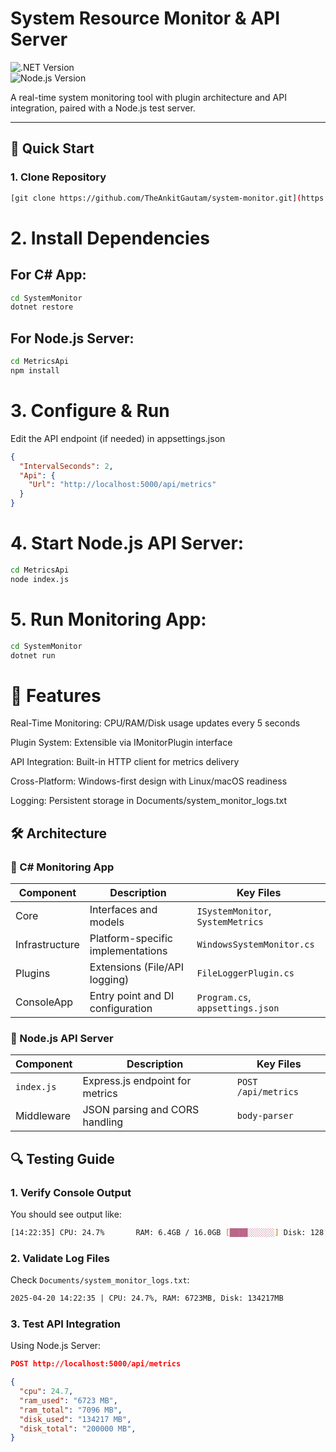 # System Resource Monitor & API Server

![.NET Version](https://img.shields.io/badge/.NET-8.0-%23512bd4)  
![Node.js Version](https://img.shields.io/badge/Node.js-18+-%23339933)  

A real-time system monitoring tool with plugin architecture and API integration, paired with a Node.js test server.

---

## 🚀 Quick Start

### 1. Clone Repository

```bash
[git clone https://github.com/TheAnkitGautam/system-monitor.git](https://github.com/TheAnkitGautam/SystemMonitor.git)
```


# 2. Install Dependencies
## For C# App:

```bash
cd SystemMonitor
dotnet restore
```

## For Node.js Server:
```bash
cd MetricsApi
npm install
```

# 3. Configure & Run

Edit the API endpoint (if needed) in appsettings.json

```json
{
  "IntervalSeconds": 2,
  "Api": {
    "Url": "http://localhost:5000/api/metrics"
  }
}
```

# 4. Start Node.js API Server:

```bash
cd MetricsApi
node index.js
```

# 5. Run Monitoring App:

```bash
cd SystemMonitor
dotnet run
```

# 🌟 Features
Real-Time Monitoring: CPU/RAM/Disk usage updates every 5 seconds

Plugin System: Extensible via IMonitorPlugin interface

API Integration: Built-in HTTP client for metrics delivery

Cross-Platform: Windows-first design with Linux/macOS readiness

Logging: Persistent storage in Documents/system_monitor_logs.txt

## 🛠️ Architecture

### 🔹 C# Monitoring App

| Component       | Description                         | Key Files                          |
|----------------|-------------------------------------|------------------------------------|
| Core           | Interfaces and models               | `ISystemMonitor`, `SystemMetrics` |
| Infrastructure | Platform-specific implementations   | `WindowsSystemMonitor.cs`         |
| Plugins        | Extensions (File/API logging)       | `FileLoggerPlugin.cs`             |
| ConsoleApp     | Entry point and DI configuration    | `Program.cs`, `appsettings.json`  |

### 🔹 Node.js API Server

| Component   | Description                    | Key Files          |
|------------|--------------------------------|--------------------|
| `index.js`| Express.js endpoint for metrics | `POST /api/metrics`|
| Middleware | JSON parsing and CORS handling  | `body-parser`      |

## 🔍 Testing Guide

### 1. Verify Console Output

You should see output like:

```bash
[14:22:35] CPU: 24.7%       RAM: 6.4GB / 16.0GB [████░░░░░░] Disk: 128.1GB / 256.0GB [█████░░░░░]
```

### 2. Validate Log Files
Check `Documents/system_monitor_logs.txt`:

```txt
2025-04-20 14:22:35 | CPU: 24.7%, RAM: 6723MB, Disk: 134217MB
```
### 3. Test API Integration
Using Node.js Server:

```json
POST http://localhost:5000/api/metrics

{
  "cpu": 24.7,
  "ram_used": "6723 MB",
  "ram_total": "7096 MB",
  "disk_used": "134217 MB",
  "disk_total": "200000 MB",
}
```
